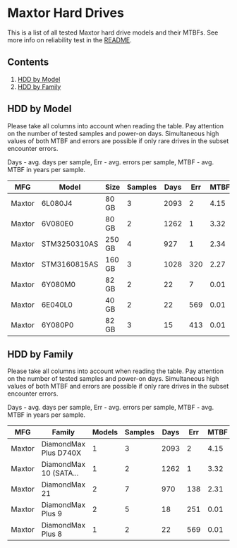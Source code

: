 Maxtor Hard Drives
==================

This is a list of all tested Maxtor hard drive models and their MTBFs. See more
info on reliability test in the [README](https://github.com/bsdhw/SMART).

Contents
--------

1. [ HDD by Model  ](#hdd-by-model)
2. [ HDD by Family ](#hdd-by-family)

HDD by Model
------------

Please take all columns into account when reading the table. Pay attention on the
number of tested samples and power-on days. Simultaneous high values of both MTBF
and errors are possible if only rare drives in the subset encounter errors.

Days - avg. days per sample,
Err  - avg. errors per sample,
MTBF - avg. MTBF in years per sample.

| MFG       | Model              | Size   | Samples | Days  | Err   | MTBF |
|-----------|--------------------|--------|---------|-------|-------|------|
| Maxtor    | 6L080J4            | 80 GB  | 3       | 2093  | 2     | 4.15   |
| Maxtor    | 6V080E0            | 80 GB  | 2       | 1262  | 1     | 3.32   |
| Maxtor    | STM3250310AS       | 250 GB | 4       | 927   | 1     | 2.34   |
| Maxtor    | STM3160815AS       | 160 GB | 3       | 1028  | 320   | 2.27   |
| Maxtor    | 6Y080M0            | 82 GB  | 2       | 22    | 7     | 0.01   |
| Maxtor    | 6E040L0            | 40 GB  | 2       | 22    | 569   | 0.01   |
| Maxtor    | 6Y080P0            | 82 GB  | 3       | 15    | 413   | 0.01   |

HDD by Family
-------------

Please take all columns into account when reading the table. Pay attention on the
number of tested samples and power-on days. Simultaneous high values of both MTBF
and errors are possible if only rare drives in the subset encounter errors.

Days - avg. days per sample,
Err  - avg. errors per sample,
MTBF - avg. MTBF in years per sample.

| MFG       | Family                 | Models | Samples | Days  | Err   | MTBF |
|-----------|------------------------|--------|---------|-------|-------|------|
| Maxtor    | DiamondMax Plus D740X  | 1      | 3       | 2093  | 2     | 4.15   |
| Maxtor    | DiamondMax 10 (SATA... | 1      | 2       | 1262  | 1     | 3.32   |
| Maxtor    | DiamondMax 21          | 2      | 7       | 970   | 138   | 2.31   |
| Maxtor    | DiamondMax Plus 9      | 2      | 5       | 18    | 251   | 0.01   |
| Maxtor    | DiamondMax Plus 8      | 1      | 2       | 22    | 569   | 0.01   |
